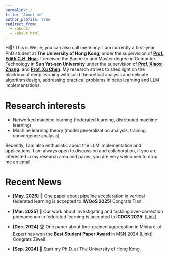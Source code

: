 ```yaml
---
permalink: /
title: "About me"
author_profile: true
redirect_from: 
  - /about/
  - /about.html
---
```


Hi:wave:! This is Weijie, you can also call me Vinny. I am currently a first-year PhD student at **The University of Hong Kong**, under the supervision of **[Prof. Edith C.H. Ngai](https://www.eee.hku.hk/~iotlab/EdithNgai.html).** I received the Bachelor and Master degree in Computer Technology in **Sun Yat-sen University** under the supervision of **[Prof. Xiaoxi Zhang](https://0xxz.github.io).** and **[Prof. Xu Chen](https://sites.google.com/view/xcsysu/home)**. My research strives to shed light on the blackbox of deep learning with solid theoretical analysis and delicate algorithm design, addressing practical problems in deep learning and LLM implementations. 

Research interests
======
* Networked machine learning (federated learning, distributed machine learning)
* Machine learning theory (model generalization analysis, training convergence analysis)

Recently, I am also enthusiatic about the LLM implementation and applications. I am always open to discussion and collaboration, if you are interested in my research area and paper, you are very welcomed to drop me an [email](liuwj0817@connect.hku.hk).

Recent News
======
* **[May. 2025]** :book: One paper about pipeline acceleration in vertical federated learning is accepted to **IWQoS 2025**! Congrats Tian!

* **[Mar. 2025]** :book: Our work about investigating and tackling over-correction phenomenon in federated learning is accepted to **ICDCS 2025**! [(Link)](https://arxiv.org/abs/2504.17528)

* **[Dec. 2024]** :trophy: One paper about fine-grained aggregation in Mixture-of-Expert has won the **Best Student Paper Award** in MSN 2024 [(Link)](https://arxiv.org/pdf/2411.02115)! Congrats Ziwei!

* **[Sep. 2024]** :pushpin: Start my Ph.D. at The University of Hong Kong.